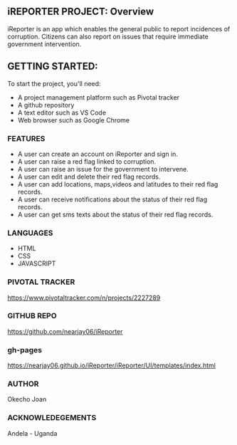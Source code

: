 ## iREPORTER PROJECT: Overview

iReporter is an app which enables the general public to report incidences of corruption. Citizens can also report on issues that require immediate government intervention.

## GETTING STARTED:

To start the project, you'll need:
- A project management platform such as Pivotal tracker
- A github repository
- A text editor such as VS Code
- Web browser such as Google Chrome

### FEATURES

- A user can create an account on iReporter and sign in.
- A user can raise a red flag linked to corruption.
- A user can raise an issue for the government to intervene.
- A user can edit and delete their red flag records.
- A user can add locations, maps,videos and latitudes to their red flag records.
- A user can receive notifications about the status of their red flag records.
- A user can get sms texts about the status of their red flag records.

### LANGUAGES
- HTML
- CSS
- JAVASCRIPT

### PIVOTAL TRACKER

https://www.pivotaltracker.com/n/projects/2227289

### GITHUB REPO

https://github.com/nearjay06/iReporter

### gh-pages

https://nearjay06.github.io/iReporter/iReporter/UI/templates/index.html

### AUTHOR

Okecho Joan

### ACKNOWLEDEGEMENTS

Andela - Uganda